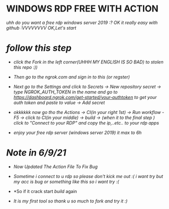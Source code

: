 # WINDOWS RDP FREE WITH ACTION
*uhh do you want a free rdp windows server 2019 :?*
*OK it really easy with github :VVVVVVVV*
*OK,Let's start*


# *follow this step*

- *click the Fork in the left corner(UHHH MY ENGLISH IS SO BAD) to stolen this repo :))*
- *Then go to the ngrok.com and sign in to this (or regster)*

- *Next go to the Settings and click to Secrets -> New repository secret -> type NGROK_AUTH_TOKEN in the name and go to https://dashboard.ngrok.com/get-started/your-authtoken*
  *to get your auth token and paste to value -> Add secret*

- *okkkkkk now go tho the Actions -> CI(in your right 1st) -> Run workflow - F5 -> click to CI(in your middle) -> build -> (when it to the final step ) click to "Connect to your RDP"*
  *and copy the ip,..etc.. to your rdp apps*

- *enjoy your free rdp server (windows server 2019) it max to 6h*

# *Note in 6/9/21*
- *Now Updated The Action File To Fix Bug*

- *Sometime i connect to u rdp so please don't kick me out :( i want try but my acc is *bug* or something like this so i want try :(*
- *So if it crack start *build* again
- *It is my first tool so thank u so much to fork and try it :)* 
